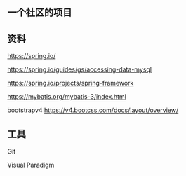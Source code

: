 ## 一个社区的项目

## 资料
https://spring.io/

https://spring.io/guides/gs/accessing-data-mysql

https://spring.io/projects/spring-framework

https://mybatis.org/mybatis-3/index.html

bootstrapv4 https://v4.bootcss.com/docs/layout/overview/
## 工具
Git

Visual Paradigm